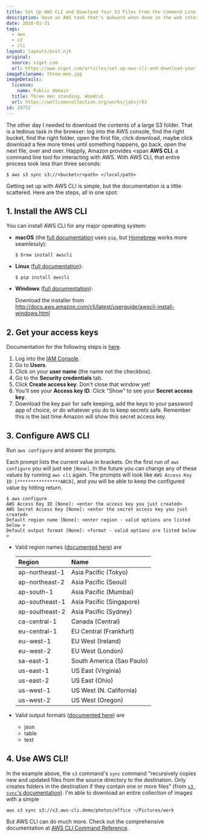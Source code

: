 ```yaml
---
title: Set Up AWS CLI and Download Your S3 Files From the Command Line
description: Have an AWS task that's awkward when done in the web interface? AWS CLI sets up easily and has a full command suite
date: 2018-01-31
tags:
  - aws
  - s3
  - cli
layout: layouts/post.njk
original:
  source: viget.com
  url: https://www.viget.com/articles/set-up-aws-cli-and-download-your-s3-files-from-the-command-line/
imageFilename: three-men.jpg
imageDetails:
  license:
    name: Public domain
  title: Three men standing. Woodcut
  url: https://wellcomecollection.org/works/jqkvjr63
id: 29752
---
```



The other day I needed to download the contents of a large S3 folder. That is a tedious task in the browser: log into the AWS console, find the right bucket, find the right folder, open the first file, click download, maybe click download a few more times until something happens, go back, open the next file, over and over. Happily, Amazon provides <span **AWS CLI**, a command line tool for interacting with AWS. With AWS CLI, that entire process took less than three seconds:

```
$ aws s3 sync s3://<bucket>/<path> </local/path>
```

Getting set up with AWS CLI is simple, but the documentation is a little scattered. Here are the steps, all in one spot:

## 1. Install the AWS CLI

You can install AWS CLI for any major operating system:

- **macOS** (the [full documentation](http://docs.aws.amazon.com/cli/latest/userguide/cli-install-macos.html) uses `pip`, but [Homebrew](https://brew.sh/) works more seamlessly):

  ```
  $ brew install awscli
  ```

- **Linux** ([full documentation](http://docs.aws.amazon.com/cli/latest/userguide/awscli-install-linux.html)):

  ```
  $ pip install awscli
  ```

- **Windows** ([full documentation](http://docs.aws.amazon.com/cli/latest/userguide/awscli-install-windows.html)):

  Download the installer from http://docs.aws.amazon.com/cli/latest/userguide/awscli-install-windows.html

## 2. Get your access keys

Documentation for the following steps is [here](http://docs.aws.amazon.com/cli/latest/userguide/cli-chap-getting-started.html).

1. Log into the [IAM Console](https://console.aws.amazon.com/iam/home?#home).
2. Go to **Users**.
3. Click on your **user name** (the name not the checkbox).
4. Go to the **Security credentials** tab.
5. Click **Create access key**. Don't close that window yet!
6. You'll see your **Access key ID**. Click "Show" to see your **Secret access key**.
7. Download the key pair for safe keeping, add the keys to your password app of choice, or do whatever you do to keep secrets safe. Remember this is the last time Amazon will show this secret access key.

## 3. Configure AWS CLI

Run `aws configure` and answer the prompts.

Each prompt lists the current value in brackets. On the first run of `aws configure` you will just see `[None]`. In the future you can change any of these values by running `aws cli` again. The prompts will look like `AWS Access Key ID [****************ABCD]`, and you will be able to keep the configured value by hitting return.

```
$ aws configure
AWS Access Key ID [None]: <enter the access key you just created>
AWS Secret Access Key [None]: <enter the secret access key you just created>
Default region name [None]: <enter region - valid options are listed below >
Default output format [None]: <format - valid options are listed below >
```

- Valid region names ([documented here](http://docs.aws.amazon.com/powershell/latest/userguide/pstools-installing-specifying-region.html)) are

  | **Region**     | **Name**                  |
  | :------------- | :------------------------ |
  | ap-northeast-1 | Asia Pacific (Tokyo)      |
  | ap-northeast-2 | Asia Pacific (Seoul)      |
  | ap-south-1     | Asia Pacific (Mumbai)     |
  | ap-southeast-1 | Asia Pacific (Singapore)  |
  | ap-southeast-2 | Asia Pacific (Sydney)     |
  | ca-central-1   | Canada (Central)          |
  | eu-central-1   | EU Central (Frankfurt)    |
  | eu-west-1      | EU West (Ireland)         |
  | eu-west-2      | EU West (London)          |
  | sa-east-1      | South America (Sao Paulo) |
  | us-east-1      | US East (Virginia)        |
  | us-east-2      | US East (Ohio)            |
  | us-west-1      | US West (N. California)   |
  | us-west-2      | US West (Oregon)          |

- Valid output formats ([documented here](http://docs.aws.amazon.com/cli/latest/topic/config-vars.html)) are

  - json
  - table
  - text

## 4. Use AWS CLI!

In the example above, the `s3` command's `sync` command "recursively copies new and updated files from the source directory to the destination. Only creates folders in the destination if they contain one or more files" (from [`s3 sync`'s documentation](http://docs.aws.amazon.com/cli/latest/reference/s3/sync.html)). I'm able to download an entire collection of images with a simple

```
aws s3 sync s3://s3.aws-cli.demo/photos/office ~/Pictures/work
```

But AWS CLI can do much more. Check out the comprehensive documentation at [AWS CLI Command Reference](http://docs.aws.amazon.com/cli/latest/index.html).

